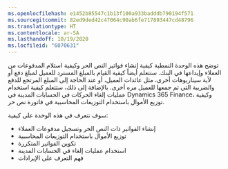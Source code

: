 ```yaml
---
ms.openlocfilehash: e1452b85547c1b13f100a933badddb790194f571
ms.sourcegitcommit: 82ed9ded42c47064c90ab6fe717893447cd48796
ms.translationtype: HT
ms.contentlocale: ar-SA
ms.lasthandoff: 10/19/2020
ms.locfileid: "6070631"
---
```

توضح هذه الوحدة النمطية كيفية إنشاء فواتير النص الحر وكيفية استلام المدفوعات من العملاء وإيداعها في البنك. ستتعلم أيضاً كيفية القيام بالمبلغ المسترد للعميل لمبلغ دفع أو لأية سيناريوهات أخرى، مثل عائدات العميل، أو عند الحاجة إلى المبلغ المرتجع للدفع والضريبة التي تم جمعها للعميل مره أخرى. بالإضافة إلى ذلك، ستتعلم كيفية استخدام عمليات إلغاء الحركات في الحسابات المدينة في Dynamics 365 Finance، وكيفية توزيع الأموال باستخدام التوزيعات المحاسبية في فاتورة نص حر.

سوف تتعرف في هذه الوحدة على كيفية:


-   إنشاء الفواتير ذات النص الحر وتسجيل مدفوعات العملاء
-   توزيع الأموال باستخدام التوزيعات المحاسبية
-   تكوين الفواتير المتكررة
-   استخدام عمليات إلغاء في الحسابات المدينة
-   فهم التعرف على الإيرادات

